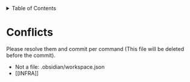 <!-- START doctoc generated TOC please keep comment here to allow auto update -->
<!-- DON'T EDIT THIS SECTION, INSTEAD RE-RUN doctoc TO UPDATE -->
<details>
<summary>Table of Contents</summary>

- [Conflicts](#conflicts)

</details>
<!-- END doctoc generated TOC please keep comment here to allow auto update -->

# Conflicts
Please resolve them and commit per command (This file will be deleted before the commit).
- Not a file: .obsidian/workspace.json
- [[INFRA]]